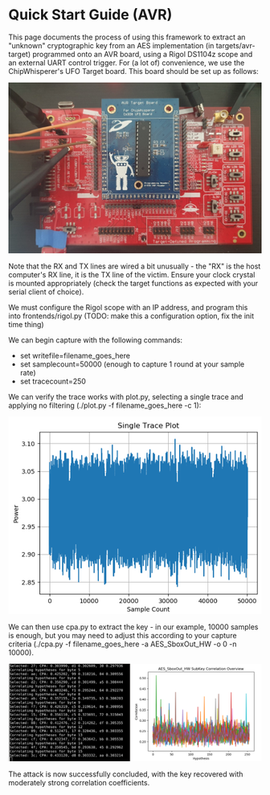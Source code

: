 # Quick Start Guide (AVR)

This page documents the process of using this framework to extract an "unknown" cryptographic key from an AES implementation (in targets/avr-target) programmed onto an AVR board, using a Rigol DS1104z scope and an external UART control trigger. For (a lot of) convenience, we use the ChipWhisperer's UFO Target board. This board should be set up as follows:

![Setup Picture](imgs/quickstart/avr-ufo-setup.png)

Note that the RX and TX lines are wired a bit unusually - the "RX" is the host computer's RX line, it is the TX line of the victim. Ensure your clock crystal is mounted appropriately (check the target functions as expected with your serial client of choice).

We must configure the Rigol scope with an IP address, and program this into frontends/rigol.py (TODO: make this a configuration option, fix the init time thing)

We can begin capture with the following commands:

- set writefile=filename_goes_here
- set samplecount=50000 (enough to capture 1 round at your sample rate)
- set tracecount=250

We can verify the trace works with plot.py, selecting a single trace and applying no filtering (./plot.py -f filename_goes_here -c 1):

![Plot](imgs/quickstart/avr-plot.png)

We can then use cpa.py to extract the key - in our example, 10000 samples is enough, but you may need to adjust this according to your capture criteria (./cpa.py -f filename_goes_here -a AES_SboxOut_HW -o 0 -n 10000).

![Final result](imgs/quickstart/avr-final.png)

The attack is now successfully concluded, with the key recovered with moderately strong correlation coefficients.
